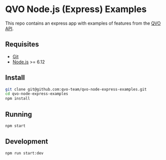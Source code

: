 # QVO Node.js (Express) Examples

This repo contains an express app with examples of features from the [QVO API](https://docs.qvo.cl).

## Requisites

- [Git](https://www.atlassian.com/git/tutorials/install-git)
- [Node.js](https://nodejs.org/es/download/package-manager/) >= 6.12

## Install

```bash
git clone git@github.com:qvo-team/qvo-node-express-examples.git
cd qvo-node-express-examples
npm install
```

## Running

```bash
npm start
```

## Development

```bash
npm run start:dev
```